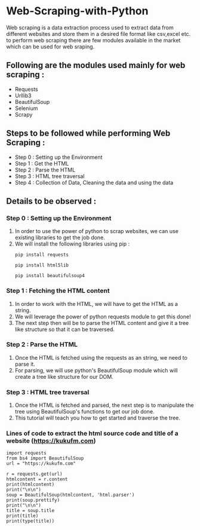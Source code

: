 # Web-Scraping-with-Python
Web scraping is a data extraction process used to extract data from different websites and store them in a desired file format like csv,excel etc. 
to perform web scraping there are few modules available in the market which can be used for web sraping. 

## Following are the modules used mainly for web scraping : 
* Requests
* Urllib3
* BeautifulSoup
* Selenium
* Scrapy

## Steps to be followed while performing Web Scraping : 

* Step 0 : Setting up the Environment
* Step 1 : Get the HTML
* Step 2 : Parse the HTML
* Step 3 : HTML tree traversal
* Step 4 : Collection of Data, Cleaning the data and using the data

## Details to be observed : 

### Step 0 : Setting up the Environment 
<ol>
  <li> In order to use the power of python to scrap websites, we can use existing libraries to get the job done.
  <li> We will install the following libraries using pip :

``` 
pip install requests
```

```
pip install html5lib
``` 

``` 
pip install beautifulsoup4
```

    
</ol>


### Step 1 : Fetching the HTML content
<ol>
  <li> In order to work with the HTML, we will have to get the HTML as a string.
  <li> We will leverage the power of python requests module to get this done!
  <li> The next step then will be to parse the HTML content and give it a tree like structure so that it can be traversed.
</ol>

### Step 2 : Parse the HTML
<ol> 
  <li> Once the HTML is fetched using the requests as an string, we need to parse it.
  <li> For parsing, we will use python's BeautifulSoup module which will create a tree like structure for our DOM.
</ol>

### Step 3 : HTML tree traversal 
<ol> 
  <li> Once the HTML is fetched and parsed, the next step is to manipulate the tree using BeautifulSoup's functions to get our job done.
  <li> This tutorial will teach you how to get started and traverse the tree.
</ol>

### Lines of code to extract the html source code and title of a website (https://kukufm.com)

```
import requests
from bs4 import BeautifulSoup
url = "https://kukufm.com"

r = requests.get(url)
htmlcontent = r.content
print(htmlcontent)
print("\n\n")
soup = BeautifulSoup(htmlcontent, 'html.parser')
print(soup.prettify)
print("\n\n")
title = soup.title
print(title)
print(type(title))
```
